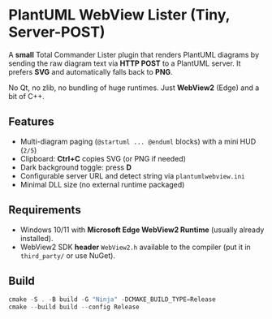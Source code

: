 # PlantUML WebView Lister (Tiny, Server-POST)

A **small** Total Commander Lister plugin that renders PlantUML diagrams by
sending the raw diagram text via **HTTP POST** to a PlantUML server. It prefers
**SVG** and automatically falls back to **PNG**.

No Qt, no zlib, no bundling of huge runtimes. Just **WebView2** (Edge) and a bit of C++.

## Features
- Multi-diagram paging (`@startuml ... @enduml` blocks) with a mini HUD (`2/5`)
- Clipboard: **Ctrl+C** copies SVG (or PNG if needed)
- Dark background toggle: press **D**
- Configurable server URL and detect string via `plantumlwebview.ini`
- Minimal DLL size (no external runtime packaged)

## Requirements
- Windows 10/11 with **Microsoft Edge WebView2 Runtime** (usually already installed).
- WebView2 SDK **header** `WebView2.h` available to the compiler (put it in `third_party/` or use NuGet).

## Build
```powershell
cmake -S . -B build -G "Ninja" -DCMAKE_BUILD_TYPE=Release
cmake --build build --config Release
